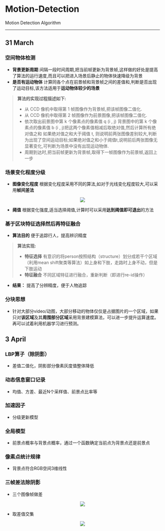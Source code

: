 # Motion-Detection<br>
Motion Detection Algorithm
***
## 31 March
### 空间物体检测
- **背景更新周期** 间隔一段时间周期,把当前帧更新为背景帧,这样做的好处是提高了算法的运行速度,而且可以把进入场景后静止的物体快速降级为背景
- **是否有运动物体** 计算同各个点在前景帧和背景帧之间的差值和,判断是否出现了运动目标,该方法适用于**运动物体较少的场景**<br>
> **算法的实现过程描述如下:**
> -  从 CCD 像机中取得第 1 帧图像作为背景帧,把该帧图像二值化.
> -  从 CCD 像机中取得第 2 帧图像作为前景图像,把该帧图像二值化.
> -  依次取出前景图中第 k 个像素点的像素值 q (i , j) 背景图中的第 k 个像素点的像素值 b (i , j)把这两个像素值相减后取绝对值,然后计算所有绝对值之和 如果绝对值之和大于阈值 t, 则说明前两张图像差别较大,判断为出现了空间运动目标;如果绝对值之和小于阈值t,说明前后两张图像无显著变化,可判断为场景中没有出现运动物体.
> -  周期到达时,把当前帧更新为背景帧,取得下一帧图像作为前景帧,返回上一步
### 场景变化程度分级
- **图像变化程度**  根据变化程度采用不同的算法,如对于光线变化程度较大,可以采用**帧间差法**

<div align=center><img src="http://latex.codecogs.com/gif.latex?\sum_{x}\sum_{y}{|f_{current}(x,y)-f_{previous}(x,y)|}"> </img></div>

- **阈值** 根据变化强度,适当选择阈值,计算时可以采用**达到阈值即可退出**的方法
### 基于区块特征选择然后再特征融合
- **算法目的** 便于追踪行人，提高辨识精度
> **算法实现:**
> - **特征选择** 有意识的将person按照结构（structure）划分成若干个区域（利用mean shift聚类等算法）如上身和下肢，走路时上身不动，但是下肢运动
> - **特征融合** 不同区域特征进行融合，重新判断（即进行re-id操作）
- **结果：** 提高了分辨精度，便于人物追踪
### 分块思想
- 针对大部分video/动图，大部分移动的物体仅仅是占据图片的一个区域，如果只对**该区域**及其**周围部分区域**采用背景建模算法，可以进一步提升运算速度。再可以试着利用机器学习进行预测。
## 3 April
### LBP算子（除阴影） 
- 差值二值化，阴影部分像素灰度值整体降低
### 动态信息窗口记录
- 均值、方差、最近N个采样值、前景点比率等
### 加速因子
- 分级更新模型
### 全局模型
- 前景点概率与背景点概率，通过一个函数确定当前点为背景点还是前景点
### 像素点统计规律
- 背景点符合RGB空间3维线性
### 三帧差法除阴影
- 三个图像帧做差

<div align=center><img src="http://latex.codecogs.com/gif.latex?\\\left\{\begin{matrix}D_{k}=F_{k}-F_{k-1}\\D_{k-1}=F_{k-1}-F_{k-2}\end{matrix}\right."> </img></div>

- 取差值交集

<div align=center><img src="http://latex.codecogs.com/gif.latex?M_{k-1}=D_{k}\cap D_{k-1}"> </img></div>

